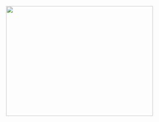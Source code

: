 <div bis_size="{&quot;x&quot;:16,&quot;y&quot;:8,&quot;w&quot;:653,&quot;h&quot;:0,&quot;abs_x&quot;:208,&quot;abs_y&quot;:145}" class="separator" style="clear: both; text-align: center;">
  <style>div {position: center;}</style>
<a bis_size="{&quot;x&quot;:269,&quot;y&quot;:8,&quot;w&quot;:400,&quot;h&quot;:300,&quot;abs_x&quot;:461,&quot;abs_y&quot;:145}" href="https://1.bp.blogspot.com/-60YFUlS8KBg/XvuvHMu--WI/AAAAAAAABUE/geWhvTkB-Qsx8XQ3N2EfVQxtJV1i4SV6gCLcBGAsYHQ/s1600/Sans%2Btitre-1.png" imageanchor="1" style="clear: right; float: right; margin-bottom: 1em; margin-left: 1em;"><img bis_size="{&quot;x&quot;:269,&quot;y&quot;:8,&quot;w&quot;:400,&quot;h&quot;:300,&quot;abs_x&quot;:461,&quot;abs_y&quot;:145}" border="0" data-original-height="1200" data-original-width="1600" height="300" src="https://1.bp.blogspot.com/-60YFUlS8KBg/XvuvHMu--WI/AAAAAAAABUE/geWhvTkB-Qsx8XQ3N2EfVQxtJV1i4SV6gCLcBGAsYHQ/s400/Sans%2Btitre-1.png" width="400" /></a></div>
<div bis_size="{'x':16,'y':8,'w':653,'h':18,'abs_x':208,'abs_y':145}" class="separator" style="clear: both; text-align: center;">
<br bis_size="{&quot;x&quot;:342,&quot;y&quot;:324,&quot;w&quot;:0,&quot;h&quot;:17,&quot;abs_x&quot;:534,&quot;abs_y&quot;:461}" /></div>
<div bis_size="{'x':16,'y':26,'w':653,'h':18,'abs_x':208,'abs_y':163}">
<div bis_size="{'x':16,'y':26,'w':653,'h':18,'abs_x':208,'abs_y':163}">
<div bis_size="{&quot;x&quot;:16,&quot;y&quot;:342,&quot;w&quot;:653,&quot;h&quot;:18,&quot;abs_x&quot;:208,&quot;abs_y&quot;:479}">
<br bis_size="{'x':16,'y':26,'w':0,'h':17,'abs_x':208,'abs_y':163}" /></div>
</div>
</div>
